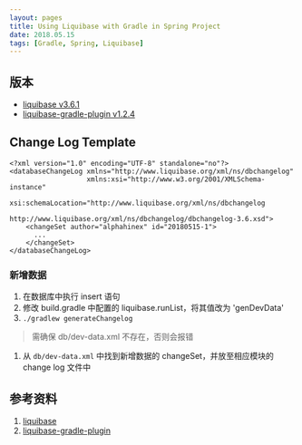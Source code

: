 ```yaml
---
layout: pages
title: Using Liquibase with Gradle in Spring Project
date: 2018.05.15
tags: [Gradle, Spring, Liquibase]
---
```


版本
---

* [liquibase v3.6.1](https://github.com/liquibase/liquibase/tree/liquibase-parent-3.6.1)
* [liquibase-gradle-plugin v1.2.4](https://github.com/liquibase/liquibase-gradle-plugin/tree/acf7a693563471f83fd26b9e15365ab98011d804)

Change Log Template
-------------------

```
<?xml version="1.0" encoding="UTF-8" standalone="no"?>
<databaseChangeLog xmlns="http://www.liquibase.org/xml/ns/dbchangelog"
                   xmlns:xsi="http://www.w3.org/2001/XMLSchema-instance"
                   xsi:schemaLocation="http://www.liquibase.org/xml/ns/dbchangelog
                                       http://www.liquibase.org/xml/ns/dbchangelog/dbchangelog-3.6.xsd">
    <changeSet author="alphahinex" id="20180515-1">
      ...
    </changeSet>
</databaseChangeLog>
```

### 新增数据

1. 在数据库中执行 insert 语句
1. 修改 build.gradle 中配置的 liquibase.runList，将其值改为 'genDevData'
1. `./gradlew generateChangelog`
> 需确保 db/dev-data.xml 不存在，否则会报错
1. 从 `db/dev-data.xml` 中找到新增数据的 changeSet，并放至相应模块的 change log 文件中

参考资料
-------

1. [liquibase](https://github.com/liquibase/liquibase)
1. [liquibase-gradle-plugin](https://github.com/liquibase/liquibase-gradle-plugin)
